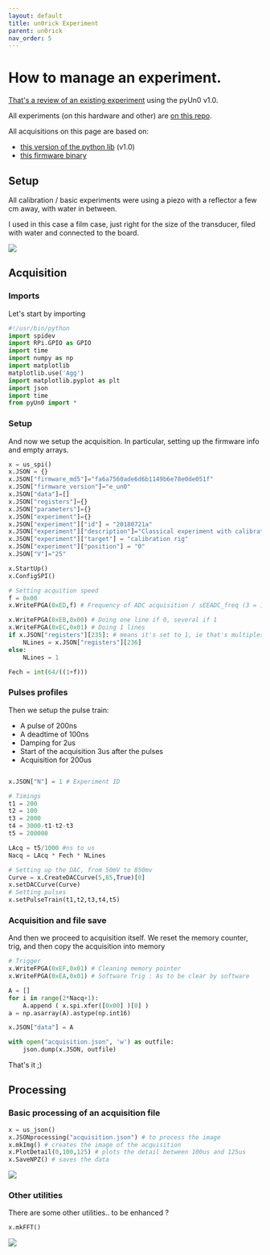 ```yaml
---
layout: default
title: un0rick Experiment
parent: un0rick
nav_order: 5
---
```



# How to manage an experiment.

[That's a review of an existing experiment](https://github.com/kelu124/echomods/blob/master/matty/20180721a/20180721a-Server.ipynb) using the pyUn0 v1.0.

All experiments (on this hardware and other) are [on this repo](https://github.com/kelu124/echomods/).

All acquisitions on this page are based on:
* [this version of the python lib](https://github.com/kelu124/un0rick/blob/43d14a256b2abf12dc62afd72af478473d93f565/pyUn0/pyUn0.py) (v1.0)
* [this firmware binary](https://github.com/kelu124/un0rick/raw/2b5ec6f1cca927015ddc7efc23cff7812fd39235/software/MATTY.bin)

## Setup

All calibration / basic experiments were using a piezo with a reflector a few cm away, with water in between.

I used in this case a film case, just right for the size of the transducer, filed with water and connected to the board.

![](https://raw.githubusercontent.com/kelu124/un0rick/master/images/IMG_20180224_195210.jpg)

## Acquisition

### Imports 

Let's start by importing

```python
#!/usr/bin/python
import spidev
import RPi.GPIO as GPIO
import time
import numpy as np
import matplotlib
matplotlib.use('Agg')
import matplotlib.pyplot as plt
import json
import time
from pyUn0 import *
```

### Setup 

And now we setup the acquisition. In particular, setting up the firmware info and empty arrays.

```python
x = us_spi()
x.JSON = {}
x.JSON["firmware_md5"]="fa6a7560ade6d6b1149b6e78e0de051f"
x.JSON["firmware_version"]="e_un0"
x.JSON["data"]=[]
x.JSON["registers"]={}
x.JSON["parameters"]={}
x.JSON["experiment"]={}
x.JSON["experiment"]["id"] = "20180721a"
x.JSON["experiment"]["description"]="Classical experiment with calibration piezo"
x.JSON["experiment"]["target"] = "calibration rig"
x.JSON["experiment"]["position"] = "0"
x.JSON["V"]="25"

x.StartUp()
x.ConfigSPI()

# Setting acquition speed
f = 0x00
x.WriteFPGA(0xED,f) # Frequency of ADC acquisition / sEEADC_freq (3 = 16Msps, 1 = 32, 0 = 64, 2 = 21Msps)

x.WriteFPGA(0xEB,0x00) # Doing one line if 0, several if 1
x.WriteFPGA(0xEC,0x01) # Doing 1 lines
if x.JSON["registers"][235]: # means it's set to 1, ie that's multiples lines
    NLines = x.JSON["registers"][236]
else:
    NLines = 1

Fech = int(64/((1+f)))
```

### Pulses profiles

Then we setup the pulse train:

* A pulse of 200ns
* A deadtime of 100ns
* Damping for 2us
* Start of the acquisition 3us after the pulses
* Acquisition for 200us

```python

x.JSON["N"] = 1 # Experiment ID

# Timings
t1 = 200
t2 = 100
t3 = 2000
t4 = 3000-t1-t2-t3
t5 = 200000

LAcq = t5/1000 #ns to us 
Nacq = LAcq * Fech * NLines

# Setting up the DAC, from 50mV to 850mv
Curve = x.CreateDACCurve(5,85,True)[0]
x.setDACCurve(Curve)
# Setting pulses
x.setPulseTrain(t1,t2,t3,t4,t5)
```

### Acquisition and file save

And then we proceed to acquisition itself. We reset the memory counter, trig, and then copy the acquisition into memory

```python
# Trigger
x.WriteFPGA(0xEF,0x01) # Cleaning memory pointer
x.WriteFPGA(0xEA,0x01) # Software Trig : As to be clear by software

A = []
for i in range(2*Nacq+1):
    A.append ( x.spi.xfer([0x00] )[0] )
a = np.asarray(A).astype(np.int16)

x.JSON["data"] = A

with open("acquisition.json", 'w') as outfile:
    json.dump(x.JSON, outfile)
```

That's it ;)

## Processing

### Basic processing of an acquisition file

```python
x = us_json()
x.JSONprocessing("acquisition.json") # to process the image 
x.mkImg() # creates the image of the acquisition
x.PlotDetail(0,100,125) # plots the detail between 100us and 125us
x.SaveNPZ() # saves the data
```

![](https://raw.githubusercontent.com/kelu124/un0rick/master/images/gbook/20180516a-2.jpg)

### Other utilities

There are some other utilities.. to be enhanced ?

```python
x.mkFFT()
```
![](https://raw.githubusercontent.com/kelu124/un0rick/master/images/gbook/20180516a-2-fft.jpg)


